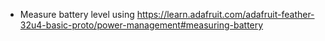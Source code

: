 - Measure battery level using https://learn.adafruit.com/adafruit-feather-32u4-basic-proto/power-management#measuring-battery
